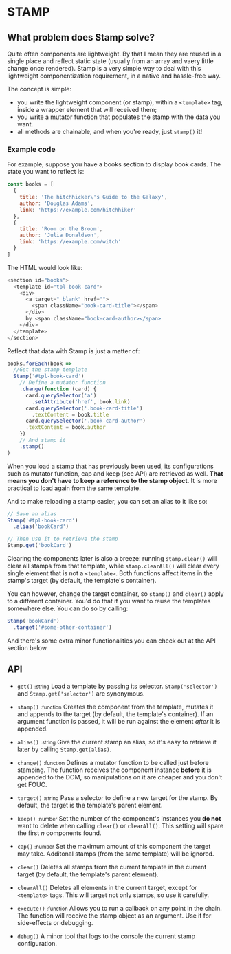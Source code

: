 # STAMP

## What problem does Stamp solve?

Quite often components are lightweight. By that I mean they are reused in a single place and reflect static state (usually from an array and vaery little change once rendered). Stamp is a very simple way to deal with this lightweight componentization requirement, in a native and hassle-free way.

The concept is simple:
- you write the lightweight component (or stamp), within a `<template>` tag, inside a wrapper element that will received them;
- you write a mutator function that populates the stamp with the data you want.
- all methods are chainable, and when you're ready, just `stamp()` it!

### Example code
For example, suppose you have a books section to display book cards. The state you want to reflect is:
```javascript
const books = [
  {
    title: 'The hitchhicker\'s Guide to the Galaxy',
    author: 'Douglas Adams',
    link: 'https://example.com/hitchhiker'
  },
  {
    title: 'Room on the Broom',
    author: 'Julia Donaldson',
    link: 'https://example.com/witch'
  }
]
```
The HTML would look like:
```javascript
<section id="books">
  <template id="tpl-book-card">
    <div>
      <a target="_blank" href="">
        <span className="book-card-title"></span>
      </div>
      by <span className="book-card-author></span>
    </div>
  </template>
</section>
```
Reflect that data with Stamp is just a matter of:
```javascript
books.forEach(book =>
  //Get the stamp template
  Stamp('#tpl-book-card')
    // Define a mutator function
    .change(function (card) {
      card.querySelector('a')
        .setAttribute('href', book.link)
      card.querySelector('.book-card-title')
        .textContent = book.title
      card.querySelector('.book-card-author')
      .textContent = book.author
    })
    // And stamp it
    .stamp()
)

```
When you load a stamp that has previously been used, its configurations such as mutator function, cap and keep (see API) are retrieved as well. **That means you don't have to keep a reference to the stamp object**. It is more practical to load again from the same template.

And to make reloading a stamp easier, you can set an alias to it like so:
```javascript
// Save an alias
Stamp('#tpl-book-card')
  .alias('bookCard')

// Then use it to retrieve the stamp
Stamp.get('bookCard')
```

Clearing the components later is also a breeze: running `stamp.clear()` will clear all stamps from that template, while `stamp.clearAll()` will clear every single element that is not a `<template>`. Both functions affect items in the stamp's target (by default, the template's container).

You can however, change the target container, so `stamp()` and `clear()` apply to a different container. You'd do that if you want to reuse the templates somewhere else. You can do so by calling:
```javascript
Stamp('bookCard')
  .target('#some-other-container')
```

And there's some extra minor functionalities you can check out at the API section below.

## API
- `get()` <small>:string</small> Load a template by passing its selector. `Stamp('selector')` and `Stamp.get('selector')` are synonymous.

- `stamp()` <small>:function</small> Creates the component from the template, mutates it and appends to the target (by default, the template's container). If an argument function is passed, it will be run against the element *after* it is appended.
- `alias()` <small>:string</small> Give the current stamp an alias, so it's easy to retrieve it later by calling `Stamp.get(alias)`.
- `change()` <small>:function</small> Defines a mutator function to be called just before stamping. The function receives the component instance **before** it is appended to the DOM, so manipulations on it are cheaper and you don't get FOUC.
- `target()` <small>:string</small> Pass a selector to define a new target for the stamp. By default, the target is the template's parent element.
- `keep()` <small>:number</small> Set the number of the component's instances you **do not** want to delete when calling `clear()` or `clearAll()`. This setting will spare the first *n* components found.
- `cap()` <small>:number</small> Set the maximum amount of this component the target may take. Additonal stamps (from the same template) will be ignored.
- `clear()` Deletes all stamps from the current template in the current target (by default, the template's parent element).
- `clearAll()` Deletes all elements in the current target, except for `<template>` tags. This will target not only stamps, so use it carefully.
- `execute()` <small>:function</small> Allows you to run a callback on any point in the chain. The function will receive the stamp object as an argument. Use it for side-effects or debugging.
- `debug()` A minor tool that logs to the console the current stamp configuration.